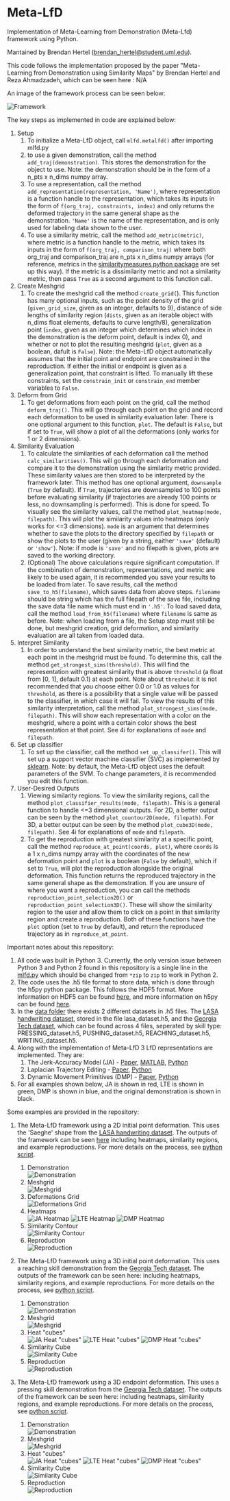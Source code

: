 # Meta-LfD
Implementation of Meta-Learning from Demonstration (Meta-Lfd) framework using Python.
 
Mantained by Brendan Hertel (brendan_hertel@student.uml.edu).
 
This code follows the implementation proposed by the paper "Meta-Learning from Demonstration using Similarity Maps" by Brendan Hertel and Reza Ahmadzadeh, which can be seen here : N/A <insert link>
 
An image of the framework process can be seen below:

![Framework](https://github.com/brenhertel/Meta-LfD/blob/master/.media/mlfd_flowchart_updated_3d_v2.png)

The key steps as implemented in code are explained below:

1. Setup
   1. To initialize a Meta-LfD object, call `mlfd.metalfd()` after importing mlfd.py
   1. to use a given demonstration, call the method `add_traj(demonstration)`. This stores the demonstration for the object to use. Note: the demonstration should be in the form of a n_pts x n_dims numpy array.
   1. To use a representation, call the method `add_representation(representation, 'Name')`, where representation is a function handle to the representation, which takes its inputs in the form of `f(org_traj, constraints, index)` and only returns the deformed trajectory in the same general shape as the demonstration. `'Name'` is the name of the representation, and is only used for labeling data shown to the user.
   1. To use a similarity metric, call the method `add_metric(metric)`, where metric is a function handle to the metric, which takes its inputs in the form of `f(org_traj, comparison_traj)` where both org_traj and comparison_traj  are n_pts x n_dims numpy arrays (for reference, metrics in the [similaritymeasures python package](https://pypi.org/project/similaritymeasures/) are set up this way). If the metric is a dissimilarity metric and not a similarity metric, then pass `True` as a second argument to this function call.
1. Create Meshgrid
   1. To create the meshgrid call the method `create_grid(`). This function has many optional inputs, such as the point density of the grid (`given_grid_size`, given as an integer, defaults to 9), distance of side lengths of similarity region (`dists`, given as an iterable object with n_dims float elements, defaults to curve length/8), generalization point (`index`, given as an integer which determines which index in the demonstration is the deform point, default is index 0), and whether or not to plot the resulting meshgrid (`plot`, given as a boolean, dafult is `False`). Note: the Meta-LfD object automatically assumes that the initial point and endpoint are constrained in the reproduction. If either the initial or endpoint is given as a generalization point, that constraint is lifted. To manually lift these constraints, set the `constrain_init` or `constrain_end` member variables to `False`.
1. Deform from Grid
   1. To get deformations from each point on the grid, call the method `deform_traj()`. This will go through each point on the grid and record each deformation to be used in similarity evaluation later. There is one optional argument to this function, `plot`. The default is `False`, but if set to `True`, will show a plot of all the deformations (only works for 1 or 2 dimensions).
1. Similarity Evaluation
   1. To calculate the similarities of each deformation call the method `calc_similarities()`. This will go through each deformation and compare it to the demonstration using the similarity metric provided. These similarity values are then stored to be interpreted by the framework later. This method has one optional argument, `downsample` (`True` by default). If `True`, trajectories are downsampled to 100 points before evaluating similarity (if trajectories are already 100 points or less, no downsampling is performed). This is done for speed. To visually see the similarity values, call the method `plot_heatmap(mode, filepath)`. This will plot the similarity values into heatmaps (only works for <=3 dimensions). `mode` is an argument that determines whether to save the plots to the directory specified by `filepath` or show the plots to the user (given by a string, eaither `'save'` (default) or `'show'`). Note: if mode is `'save'` and no filepath is given, plots are saved to the working directory.
   1. (Optional) The above calculations require significant computation. If the combination of demonstration, representations, and metric are likely to be used again, it is recommended you save your results to be loaded from later. To save results, call the method `save_to_h5(filename)`, which saves data from above steps. `filename` should be string which has the full filepath of the save file, including the save data file name which must end in `'.h5'`. To load saved data, call the method `load_from_h5(filename)` where `filename` is same as before. Note: when loading from a file, the Setup step must still be done, but meshgrid creation, grid deformation, and similarity evaluation are all taken from loaded data.
1. Interpret Similarity
   1. In order to understand the best similarity metric, the best metric at each point in the meshgrid must be found. To determine this, call the method `get_strongest_sims(threshold)`. This will find the representation with greatest similarity that is above `threshold` (a float from [0, 1], default 0.1) at each point. Note about `threshold`: it is not recommended that you choose either 0.0 or 1.0 as values for `threshold`, as there is a possibility that a single value will be passed to the classifier, in which case it will fail. To view the results of this similarity interpretation, call the method `plot_strongest_sims(mode, filepath)`. This will show each representation with a color on the meshgrid, where a point with a certain color shows the best representation at that point. See 4i for explanations of `mode` and `filepath`.
1. Set up classifier
   1. To set up the classifier, call the method `set_up_classifer()`. This will set up a support vector machine classifier (SVC) as implemented by [sklearn](https://scikit-learn.org/stable/modules/generated/sklearn.svm.SVC.html). Note: by default, the Meta-LfD object uses the default parameters of the SVM. To change parameters, it is recommended you edit this function.
1. User-Desired Outputs
   1. Viewing similarity regions. To view the similarity regions, call the method `plot_classifier_results(mode, filepath)`. This is a general function to handle <=3 dimensional outputs. For 2D, a better output can be seen by the method `plot_countour2D(mode, filepath)`. For 3D, a better output can be seen by the method `plot_cube3D(mode, filepath)`. See 4i for explanations of `mode` and `filepath`.
   1. To get the reproduction with greatest similarity at a specific point, call the method `reproduce_at_point(coords, plot)`, where `coords` is a 1 x n_dims numpy array with the coordinates of the new deformation point and `plot` is a boolean (`False` by default), which if set to `True`, will plot the reproduction alongside the original deformation. This function returns the reproduced trajectory in the same general shape as the demonstration. If you are unsure of where you want a reproduction, you can call the methods `reproduction_point_selection2D()` or `reproduction_point_selection3D()`. These will show the similarity region to the user and allow them to click on a point in that similarity region and create a reproduction. Both of these functions have the `plot` option (set to `True` by default), and return the reproduced trajectory as in `reproduce_at_point`.
 
Important notes about this repository:
1. All code was built in Python 3. Currently, the only version issue between Python 3 and Python 2 found in this repository is a single line in the [mlfd.py](https://github.com/brenhertel/Meta-LfD/blob/master/scripts/mlfd.py#L794) which should be changed from `*zip` to `zip` to work in Python 2.
1. The code uses the .h5 file format to store data, which is done through the h5py python package. This follows the HDF5 format. More information on HDF5 can be found [here](https://support.hdfgroup.org/HDF5/), and more information on h5py can be found [here](https://www.h5py.org/).
1. In the [data folder](https://github.com/brenhertel/Meta-LfD/tree/master/data) there exists 2 different datasets in .h5 files. The [LASA handwriting dataset](https://bitbucket.org/khansari/lasahandwritingdataset/src/master/), stored in the file lasa_dataset.h5, and the [Georgia Tech dataset](https://sites.google.com/view/rail-lfd/home?authuser=0), which can be found across 4 files, seperated by skill type: PRESSING_dataset.h5, PUSHING_dataset.h5, REACHING_dataset.h5, WRITING_dataset.h5.
1. Along with the implementation of Meta-LfD 3 LfD representations are implemented. They are:
   1. The Jerk-Accuracy Model (JA) - [Paper](https://www.researchgate.net/publication/305628807_Geometrical_Invariance_and_Smoothness_Maximization_for_Task-Space_Movement_Generation), [MATLAB](https://www.mathworks.com/matlabcentral/fileexchange/58403-kinematic-filtering-for-human-and-robot-trajectories), [Python](https://github.com/brenhertel/Meta-LfD/blob/master/scripts/ja.py)
   1. Laplacian Trajectory Editing - [Paper](https://link.springer.com/article/10.1007/s10514-015-9442-3), [Python](https://github.com/brenhertel/Meta-LfD/blob/master/scripts/lte.py)
   1. Dynamic Movement Primitives (DMP) - [Paper](https://www.cs.utexas.edu/users/sniekum/classes/RL-F17/papers/Pastor09.pdf), [Python](https://github.com/brenhertel/Meta-LfD/tree/master/scripts/dmp_pastor_2009)
1. For all examples shown below, JA is shown in red, LTE is shown in green, DMP is shown in blue, and the original demonstration is shown in black.
 
Some examples are provided in the repository:
1. The Meta-LfD framework using a 2D initial point deformation. This uses the 'Saeghe' shape from the [LASA handwriting dataset](https://bitbucket.org/khansari/lasahandwritingdataset/src/master/). The outputs of the framework can be seen [here](https://github.com/brenhertel/Meta-LfD/tree/master/example_outputs/2d_initpt_example) including heatmaps, similarity regions, and example reproductions. For more details on the process, see [python script](https://github.com/brenhertel/Meta-LfD/blob/master/scripts/2d_initpt_example_prcess.py).
   1. Demonstration <br/> ![Demonstration](https://github.com/brenhertel/Meta-LfD/blob/master/example_outputs/2d_initpt_example/Original%20Trajectory.png)
   1. Meshgrid <br/> ![Meshgrid](https://github.com/brenhertel/Meta-LfD/blob/master/example_outputs/2d_initpt_example/meshgrid.png)
   1. Deformations Grid <br/> ![Deformations Grid](https://github.com/brenhertel/Meta-LfD/blob/master/example_outputs/2d_initpt_example/deformations.png)
   1. Heatmaps <br/> ![JA Heatmap](https://github.com/brenhertel/Meta-LfD/blob/master/example_outputs/2d_initpt_example/JA%20Heatmap.png) ![LTE Heatmap](https://github.com/brenhertel/Meta-LfD/blob/master/example_outputs/2d_initpt_example/LTE%20Heatmap.png) ![DMP Heatmap](https://github.com/brenhertel/Meta-LfD/blob/master/example_outputs/2d_initpt_example/DMP%20Heatmap.png)
   1. Similarity Contour <br/> ![Similarity Contour](https://github.com/brenhertel/Meta-LfD/blob/master/example_outputs/2d_initpt_example/Similarity%20Contour.png)
   1. Reproduction <br/> ![Reproduction](https://github.com/brenhertel/Meta-LfD/blob/master/example_outputs/2d_initpt_example/example_reproduction.png)
 
1. The Meta-LfD framework using a 3D initial point deformation. This uses a reaching skill demonstration from the [Georgia Tech dataset](https://sites.google.com/view/rail-lfd/home?authuser=0). The outputs of the framework can be seen here: <insert fpath link> including heatmaps, similarity regions, and example reproductions. For more details on the process, see [python script](https://github.com/brenhertel/Meta-LfD/blob/master/scripts/3d_initpt_example_prcess.py).
   1. Demonstration <br/> ![Demonstration](https://github.com/brenhertel/Meta-LfD/blob/master/example_outputs/3d_initpt_example/Original%20Trajectory.png)
   1. Meshgrid <br/> ![Meshgrid](https://github.com/brenhertel/Meta-LfD/blob/master/example_outputs/3d_initpt_example/meshgrid.png)
   1. Heat "cubes" <br/> ![JA Heat "cubes"](https://github.com/brenhertel/Meta-LfD/blob/master/example_outputs/3d_initpt_example/JA%20Heatcube.png) ![LTE Heat "cubes"](https://github.com/brenhertel/Meta-LfD/blob/master/example_outputs/3d_initpt_example/LTE%20Heatcube.png) ![DMP Heat "cubes"](https://github.com/brenhertel/Meta-LfD/blob/master/example_outputs/3d_initpt_example/DMP%20Heatcube.png)
   1. Similarity Cube <br/> ![Similarity Cube](https://github.com/brenhertel/Meta-LfD/blob/master/example_outputs/3d_initpt_example/Similarity%20Region%20Cube.png)
   1. Reproduction <br/> ![Reproduction](https://github.com/brenhertel/Meta-LfD/blob/master/example_outputs/3d_initpt_example/example_reproduction.png)
 
1. The Meta-LfD framework using a 3D endpoint deformation. This uses  a pressing skill demonstration from the [Georgia Tech dataset](https://sites.google.com/view/rail-lfd/home?authuser=0). The outputs of the framework can be seen here: <insert fpath link> including heatmaps, similarity regions, and example reproductions. For more details on the process, see [python script](https://github.com/brenhertel/Meta-LfD/blob/master/scripts/3d_endpt_example_prcess.py).
   1. Demonstration <br/> ![Demonstration](https://github.com/brenhertel/Meta-LfD/blob/master/example_outputs/3d_endpt_example/Original%20Trajectory.png)
   1. Meshgrid <br/> ![Meshgrid](https://github.com/brenhertel/Meta-LfD/blob/master/example_outputs/3d_endpt_example/meshgrid.png)
   1. Heat "cubes" <br/> ![JA Heat "cubes"](https://github.com/brenhertel/Meta-LfD/blob/master/example_outputs/3d_endpt_example/JA%20Heatcube.png) ![LTE Heat "cubes"](https://github.com/brenhertel/Meta-LfD/blob/master/example_outputs/3d_endpt_example/LTE%20Heatcube.png) ![DMP Heat "cubes"](https://github.com/brenhertel/Meta-LfD/blob/master/example_outputs/3d_endpt_example/DMP%20Heatcube.png)
   1. Similarity Cube <br/> ![Similarity Cube](https://github.com/brenhertel/Meta-LfD/blob/master/example_outputs/3d_endpt_example/Similarity%20Region%20Cube.png)
   1. Reproduction <br/> ![Reproduction](https://github.com/brenhertel/Meta-LfD/blob/master/example_outputs/3d_endpt_example/example_reproduction.png)
